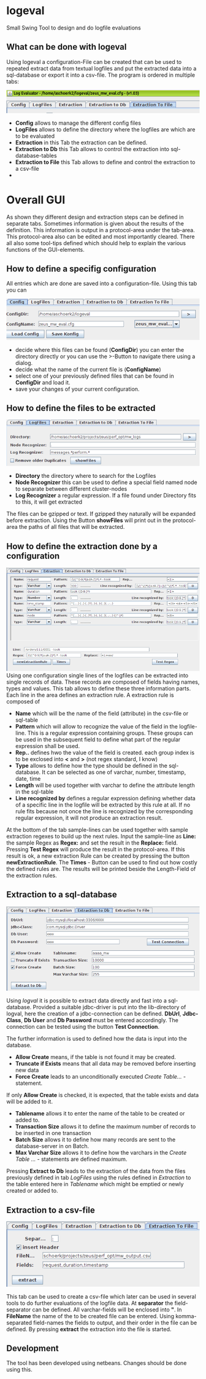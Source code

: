 # logeval

Small Swing Tool to design and do logfile evaluations

## What can be done with logeval 

Using logeval a configuration-File can be created that can be used to repeated extract data from textual logfiles and put the extracted data into a sql-database or export it into a csv-file.
The program is ordered in multiple tabs:

![the tabs](https://github.com/aschoerk/logeval/raw/master/doc/images/logeval_tabs.png)

* **Config** allows to manage the different config files
* **LogFiles** allows to define the directory where the logfiles are which are to be evaluated
* **Extraction** in this Tab the extraction can be defined.
* **Extraction to Db** this Tab allows to control the extraction into sql-database-tables
* **Extraction to File** this Tab allows to define and control the extraction to a csv-file
* 

# Overall GUI
As shown they different design and extraction steps can be defined in separate tabs. Sometimes information is 
given about the results of the definition. This information is output in a protocol-area under the tab-area.
This protocol-area also can be edited and most importantly cleared.
There all also some tool-tips defined which should help to explain the various functions of the GUI-elements.

## How to define a specifig configuration
All entries which are done are saved into a configuration-file. Using this tab you can 

![the config-tab](https://github.com/aschoerk/logeval/raw/master/doc/images/logeval_config.png)

* decide where this files can be found (**ConfigDir**) you can enter the directory directly or you can use the >-Button to navigate there using a dialog.
* decide what the name of the current file is (**ConfigName**)
* select one of your previously defined files that can be found in **ConfigDir** and load it.
* save your changes of your current configuration.


## How to define the files to be extracted

![the files-tab](https://github.com/aschoerk/logeval/raw/master/doc/images/logeval_logfiles.png)

* **Directory** the directory where to search for the Logfiles
* **Node Recognizer** this can be used to define a special field named node to separate between different cluster-nodes
* **Log Recognizer** a regular expression. If a file found under Directory fits to this, it will get extracted

The files can be gzipped or text. If gzipped they naturally will be expanded before extraction.
Using the Button **showFiles** will print out in the protocol-area the paths of all files that will be extracted.


## How to define the extraction done by a configuration
![the files-tab](https://github.com/aschoerk/logeval/raw/master/doc/images/logeval_extraction.png)
Using one configuration single lines of the logfiles can be extracted into single records of data. These 
records are composed of fields having names, types and values. This tab allows to define these three information parts.
Each line in the area defines an extraction rule. A extraction rule is composed of 

* **Name** which will be the name of the field (attribute) in the csv-file or sql-table
* **Pattern** which will allow to recognize the value of the field in the logfile-line. This is a regular expression containing groups. 
These groups can be used in the subsequent field to define what part of the regular expression shall be used.  
* **Rep..** defines hwo the value of the field is created. each group index is to be exclosed into **<** and **>** (not regex standard, I know)
* **Type** allows to define how the type should be defined in the sql-database. It can be selected as one of 
varchar, number, timestamp, date, time
* **Length** will be used together with varchar to define the attribute length in the sql-table
* **Line recognized by** defines a regular expression defining whether data of a specific line in the logfile will be extracted by this rule at all. 
If no rule fits because not once the line is recognized by the corresponding regular expression, it will not produce an extraction result.

At the bottom of the tab sample-lines can be used together with sample extraction regexes to build up the next rules.
Input the sample-line as **Line:** the sample Regex as **Regex:** and set the result in the **Replace:** field. Pressing **Test Regex** 
will produce the result in the protocol-area. If this result is ok, a new extraction Rule can be created by pressing the button **newExtractionRule**.
The **Times** - Button can be used to find out how costly the defined rules are. The results will be printed beside the Length-Field of the extraction rules.

## Extraction to a sql-database
![the files-tab](https://github.com/aschoerk/logeval/raw/master/doc/images/logeval_extraction_to_db.png)

Using *logval* it is possible to extract data directly and fast into a sql-database. Provided a suitable jdbc-driver is put into the lib-directory of logval, 
here the creation of a jdbc-connection can be defined. **DbUrl**, **Jdbc-Class**, **Db User** and **Db Password** 
must be entered accordingly. The connection can be tested using the button **Test Connection**.

The further information is used to defined how the data is input into the database. 
* **Allow Create** means, if the table is not found it may be created. 
* **Truncate if Exists** means that all data may be removed before inserting new data
* **Force Create** leads to an unconditionally executed *Create Table...* - statement.

If only **Allow Create** is checked, it is expected, that the table exists and data will be added to it.

* **Tablename** allows it to enter the name of the table to be created or added to.
* **Transaction Size** allows it to define the maximum number of records to be inserted in one transaction
* **Batch Size** allows it to define how many records are sent to the database-server in on Batch.
* **Max Varchar Size** allows it to define how the varchars in the *Create Table ...* - statements are defined maximum.

Pressing **Extract to Db** leads to the extraction of the data from the files previously defined in tab *LogFiles* 
using the rules defined in *Extraction* to the table entered here in *Tablename* which might be emptied or 
newly created or added to.

## Extraction to a csv-file
![the sql-tab](https://github.com/aschoerk/logeval/raw/master/doc/images/logeval_extraction_to_file.png)

This tab can be used to create a csv-file which later can be used in several tools to do further evaluations of the logfile data. At **separator** the field-separator can be defined. All varchar-fields will be enclosed into **"**. In **FileName** the name of the to be created file can be entered. Using komma-separated field-names the fields to output, and their order in the file can be defined. By pressing **extract** the extraction into the file is started.

## Development
The tool has been developed using netbeans. Changes should be done using this.
